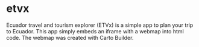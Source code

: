 # etvx
Ecuador travel and tourism explorer (ETVx) is a simple app to plan your trip to Ecuador. This app simply embeds an iframe with a webmap into html code. The webmap was created with Carto Builder. 
